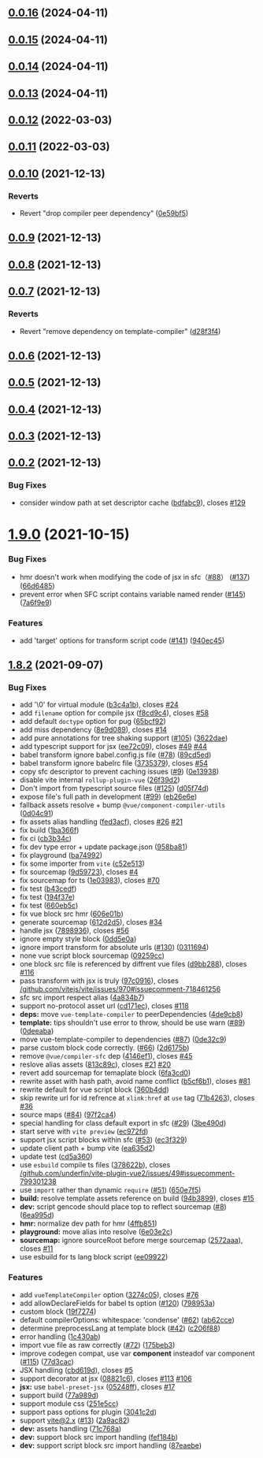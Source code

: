 ## [0.0.16](https://github.com/BevanR/vite-plugin-vue1/compare/v0.0.15...v0.0.16) (2024-04-11)



## [0.0.15](https://github.com/BevanR/vite-plugin-vue1/compare/v0.0.14...v0.0.15) (2024-04-11)



## [0.0.14](https://github.com/BevanR/vite-plugin-vue1/compare/v0.0.13...v0.0.14) (2024-04-11)



## [0.0.13](https://github.com/BevanR/vite-plugin-vue1/compare/v0.0.12...v0.0.13) (2024-04-11)



## [0.0.12](https://github.com/BevanR/vite-plugin-vue1/compare/v0.0.11...v0.0.12) (2022-03-03)



## [0.0.11](https://github.com/BevanR/vite-plugin-vue1/compare/v0.0.10...v0.0.11) (2022-03-03)



## [0.0.10](https://github.com/BevanR/vite-plugin-vue1/compare/v0.0.9...v0.0.10) (2021-12-13)


### Reverts

* Revert "drop compiler peer dependency" ([0e59bf5](https://github.com/BevanR/vite-plugin-vue1/commit/0e59bf50136d5bef587f97eae7ef322e53de10f8))



## [0.0.9](https://github.com/BevanR/vite-plugin-vue1/compare/v0.0.8...v0.0.9) (2021-12-13)



## [0.0.8](https://github.com/BevanR/vite-plugin-vue1/compare/v0.0.7...v0.0.8) (2021-12-13)



## [0.0.7](https://github.com/BevanR/vite-plugin-vue1/compare/v0.0.6...v0.0.7) (2021-12-13)


### Reverts

* Revert "remove dependency on template-compiler" ([d28f3f4](https://github.com/BevanR/vite-plugin-vue1/commit/d28f3f4ceb6f30d5ad8e4f903c12b30af0992ce3))



## [0.0.6](https://github.com/BevanR/vite-plugin-vue1/compare/v0.0.5...v0.0.6) (2021-12-13)



## [0.0.5](https://github.com/BevanR/vite-plugin-vue1/compare/v0.0.4...v0.0.5) (2021-12-13)



## [0.0.4](https://github.com/BevanR/vite-plugin-vue1/compare/v0.0.3...v0.0.4) (2021-12-13)



## [0.0.3](https://github.com/BevanR/vite-plugin-vue1/compare/v0.0.2...v0.0.3) (2021-12-13)



## [0.0.2](https://github.com/BevanR/vite-plugin-vue1/compare/v1.9.0...v0.0.2) (2021-12-13)


### Bug Fixes

* consider window path at set descriptor cache ([bdfabc9](https://github.com/BevanR/vite-plugin-vue1/commit/bdfabc99e8c50930bca5d9144cb1634f40609904)), closes [#129](https://github.com/BevanR/vite-plugin-vue1/issues/129)



# [1.9.0](https://github.com/BevanR/vite-plugin-vue1/compare/v1.8.2...v1.9.0) (2021-10-15)


### Bug Fixes

* hmr doesn't work when modifying the code of jsx in sfc（[#88](https://github.com/BevanR/vite-plugin-vue1/issues/88)） ([#137](https://github.com/BevanR/vite-plugin-vue1/issues/137)) ([66d6485](https://github.com/BevanR/vite-plugin-vue1/commit/66d648574e634c962ecd38e2ac919c485bff74a6))
* prevent error when SFC script contains variable named render ([#145](https://github.com/BevanR/vite-plugin-vue1/issues/145)) ([7a6f9e9](https://github.com/BevanR/vite-plugin-vue1/commit/7a6f9e9a7970683b828bee11893be285bf0a002f))


### Features

* add 'target' options for transform script code ([#141](https://github.com/BevanR/vite-plugin-vue1/issues/141)) ([940ec45](https://github.com/BevanR/vite-plugin-vue1/commit/940ec45a3fd68bd9ba1b1a8808d96e6cbce13207))



## [1.8.2](https://github.com/BevanR/vite-plugin-vue1/compare/71c768aedcc708f09b1a5b29c29facfede7bae44...v1.8.2) (2021-09-07)


### Bug Fixes

* add '\0' for virtual module ([b3c4a1b](https://github.com/BevanR/vite-plugin-vue1/commit/b3c4a1bf02694cb574f03bd2e3c80353619e4028)), closes [#24](https://github.com/BevanR/vite-plugin-vue1/issues/24)
* add `filename` option for compile jsx ([f8cd9c4](https://github.com/BevanR/vite-plugin-vue1/commit/f8cd9c4b2bbbf6c7159f07833f888be8deac9d6f)), closes [#58](https://github.com/BevanR/vite-plugin-vue1/issues/58)
* add default `doctype` option for pug ([65bcf92](https://github.com/BevanR/vite-plugin-vue1/commit/65bcf92b99c50a727063057eb40ffaf1d40961ef))
* add miss dependency ([8e9d089](https://github.com/BevanR/vite-plugin-vue1/commit/8e9d089863e6c77e835c4184ac46f053aa13fb7c)), closes [#14](https://github.com/BevanR/vite-plugin-vue1/issues/14)
* add pure annotations for tree shaking support ([#105](https://github.com/BevanR/vite-plugin-vue1/issues/105)) ([3622dae](https://github.com/BevanR/vite-plugin-vue1/commit/3622dae6f1d6b3cdebec3a5268b8768ece8d00b2))
* add typescript support for jsx ([ee72c09](https://github.com/BevanR/vite-plugin-vue1/commit/ee72c095e1938baf683ce107ec6a2a5062ee8916)), closes [#49](https://github.com/BevanR/vite-plugin-vue1/issues/49) [#44](https://github.com/BevanR/vite-plugin-vue1/issues/44)
* babel transform ignore babel.config.js file ([#78](https://github.com/BevanR/vite-plugin-vue1/issues/78)) ([89cd5ed](https://github.com/BevanR/vite-plugin-vue1/commit/89cd5edf72b3e6e62b266b91d9c7afeb6a614f1c))
* babel transform ignore babelrc file ([3735379](https://github.com/BevanR/vite-plugin-vue1/commit/3735379f62ec5fbcee5aaee60af23c9c383a08db)), closes [#54](https://github.com/BevanR/vite-plugin-vue1/issues/54)
* copy sfc descriptor to prevent caching issues ([#9](https://github.com/BevanR/vite-plugin-vue1/issues/9)) ([0e13938](https://github.com/BevanR/vite-plugin-vue1/commit/0e139381e205722bc8114d6b941b65d039364476))
* disable vite internal `rollup-plugin-vue` ([26f39d2](https://github.com/BevanR/vite-plugin-vue1/commit/26f39d2d3952bffadd937a1c1cedf07062ec0119))
* Don't import from typescript source files ([#125](https://github.com/BevanR/vite-plugin-vue1/issues/125)) ([d05f74d](https://github.com/BevanR/vite-plugin-vue1/commit/d05f74d802ce524074d9181195fdc4356e08f7e8))
* expose file's full path in development ([#99](https://github.com/BevanR/vite-plugin-vue1/issues/99)) ([eb26e6e](https://github.com/BevanR/vite-plugin-vue1/commit/eb26e6ea588224a37b727e12d7fd852fe19d3622))
* fallback assets resolve + bump `@vue/component-compiler-utils` ([0d04c91](https://github.com/BevanR/vite-plugin-vue1/commit/0d04c9120cb15c691e64b0e70942d4ec58894ab0))
* fix assets alias handling ([fed3acf](https://github.com/BevanR/vite-plugin-vue1/commit/fed3acf476341e211dbf93f7de7f4b4d40cfda10)), closes [#26](https://github.com/BevanR/vite-plugin-vue1/issues/26) [#21](https://github.com/BevanR/vite-plugin-vue1/issues/21)
* fix build ([1ba366f](https://github.com/BevanR/vite-plugin-vue1/commit/1ba366f0ef0807882e1b40e10e963c1ae4bdccd2))
* fix ci ([cb3b34c](https://github.com/BevanR/vite-plugin-vue1/commit/cb3b34c04ea8946864621d70cd7bc8bb0a38fae0))
* fix dev type error + update package.json ([958ba81](https://github.com/BevanR/vite-plugin-vue1/commit/958ba8159702cf4e95ed2905dd38b68787681f95))
* fix playground ([ba74992](https://github.com/BevanR/vite-plugin-vue1/commit/ba749922e4c0fd43b8b636679a44ebe4b7991e5b))
* fix some importer from `vite` ([c52e513](https://github.com/BevanR/vite-plugin-vue1/commit/c52e513b4badca5c1d678bf13132f8a83d4f0636))
* fix sourcemap ([9d59723](https://github.com/BevanR/vite-plugin-vue1/commit/9d59723b6ecbc6f446809ca40b63959e3dc3e92f)), closes [#4](https://github.com/BevanR/vite-plugin-vue1/issues/4)
* fix sourcemap for ts ([1e03983](https://github.com/BevanR/vite-plugin-vue1/commit/1e0398323e62264ab374352d6a41282d5be23f73)), closes [#70](https://github.com/BevanR/vite-plugin-vue1/issues/70)
* fix test ([b43cedf](https://github.com/BevanR/vite-plugin-vue1/commit/b43cedf2e4317ada078b93dfe63f80147212ec32))
* fix test ([194f37e](https://github.com/BevanR/vite-plugin-vue1/commit/194f37ed2fd3f95da0c251b2909bea900d878a31))
* fix test ([660eb5c](https://github.com/BevanR/vite-plugin-vue1/commit/660eb5c06fb4324b218be8813eea8b2510e5ce6e))
* fix vue block src hmr ([606e01b](https://github.com/BevanR/vite-plugin-vue1/commit/606e01b8bfca783c741def838c065aca7407c573))
* generate sourcemap ([612d2d5](https://github.com/BevanR/vite-plugin-vue1/commit/612d2d5030a89823a12d5a9e78a8a764508585f3)), closes [#34](https://github.com/BevanR/vite-plugin-vue1/issues/34)
* handle jsx ([7898936](https://github.com/BevanR/vite-plugin-vue1/commit/7898936cd8b00fd0b2daeb1ed3e71c838f6263ff)), closes [#56](https://github.com/BevanR/vite-plugin-vue1/issues/56)
* ignore empty style block ([0dd5e0a](https://github.com/BevanR/vite-plugin-vue1/commit/0dd5e0a880dfb969e655fc1947c35cf7cfe4da11))
* ignore import transform for absolute urls ([#130](https://github.com/BevanR/vite-plugin-vue1/issues/130)) ([0311694](https://github.com/BevanR/vite-plugin-vue1/commit/0311694ce71bd2e694c10f39f56237e5cbcd8644))
* none vue script block sourcemap ([09259cc](https://github.com/BevanR/vite-plugin-vue1/commit/09259cc08f08822db9cb899c5afda36929532de2))
* one block src file is referenced by diffrent vue files ([d9bb288](https://github.com/BevanR/vite-plugin-vue1/commit/d9bb288a3a68767afa7b8ce33392a12a83179027)), closes [#116](https://github.com/BevanR/vite-plugin-vue1/issues/116)
* pass transform with jsx is truly ([97c0916](https://github.com/BevanR/vite-plugin-vue1/commit/97c0916ba3e4d0f1c4f1bb9b16f7c1c7d05a17d8)), closes [/github.com/vitejs/vite/issues/970#issuecomment-718461256](https://github.com//github.com/vitejs/vite/issues/970/issues/issuecomment-718461256)
* sfc src import respect alias ([4a834b7](https://github.com/BevanR/vite-plugin-vue1/commit/4a834b735ce46f6ab907049e9a051b810729bf64))
* support no-protocol asset url ([cd171ec](https://github.com/BevanR/vite-plugin-vue1/commit/cd171ec833d75dd762d6f020544e6277b1d8c730)), closes [#118](https://github.com/BevanR/vite-plugin-vue1/issues/118)
* **deps:** move `vue-template-compiler` to peerDependencies ([4de9cb8](https://github.com/BevanR/vite-plugin-vue1/commit/4de9cb8242551f1f0348e71f5acdb938c750f527))
* **template:** tips shouldn't use error to throw, should be use warn ([#89](https://github.com/BevanR/vite-plugin-vue1/issues/89)) ([0deeaba](https://github.com/BevanR/vite-plugin-vue1/commit/0deeabaa2b3033ab78d50cb41fa1f04ea48686d8))
* move vue-template-compiler to dependencies ([#87](https://github.com/BevanR/vite-plugin-vue1/issues/87)) ([0de32c9](https://github.com/BevanR/vite-plugin-vue1/commit/0de32c941d8aba66182460470dc990b11584ba0c))
* parse custom block code correctly. ([#66](https://github.com/BevanR/vite-plugin-vue1/issues/66)) ([2d6175b](https://github.com/BevanR/vite-plugin-vue1/commit/2d6175b8896dcb4c8c7ed6da81388bbb6a639e4e))
* remove `@vue/compiler-sfc` dep ([4146ef1](https://github.com/BevanR/vite-plugin-vue1/commit/4146ef1401dc13e39b1f00d882e3e399fd1307fe)), closes [#45](https://github.com/BevanR/vite-plugin-vue1/issues/45)
* reslove alias assets ([813c89c](https://github.com/BevanR/vite-plugin-vue1/commit/813c89cd5312dc9b8b5310afb2517b7ac0f8235f)), closes [#21](https://github.com/BevanR/vite-plugin-vue1/issues/21) [#20](https://github.com/BevanR/vite-plugin-vue1/issues/20)
* revert add sourcemap for temaplate block ([6fa3cd0](https://github.com/BevanR/vite-plugin-vue1/commit/6fa3cd0beae76e5415fb7509681e76b98b4c4417))
* rewrite asset with hash path, avoid name conflict ([b5cf6b1](https://github.com/BevanR/vite-plugin-vue1/commit/b5cf6b130d15740f2f061edaf6d1610d37c70a20)), closes [#81](https://github.com/BevanR/vite-plugin-vue1/issues/81)
* rewrite default for vue script block ([360b4dd](https://github.com/BevanR/vite-plugin-vue1/commit/360b4dd1edac90018ff8a4a71af2a39c02b1509e))
* skip rewrite url for id refrence at `xlink:href` at `use` tag ([71b4263](https://github.com/BevanR/vite-plugin-vue1/commit/71b42634a359f1c19ae467d805a2421cd38830fc)), closes [#36](https://github.com/BevanR/vite-plugin-vue1/issues/36)
* source maps ([#84](https://github.com/BevanR/vite-plugin-vue1/issues/84)) ([97f2ca4](https://github.com/BevanR/vite-plugin-vue1/commit/97f2ca49d93712492887d43f6a18746646896527))
* special handling for class default export in sfc ([#29](https://github.com/BevanR/vite-plugin-vue1/issues/29)) ([3be490d](https://github.com/BevanR/vite-plugin-vue1/commit/3be490dbf01983001b610226988b7eb2a131ff40))
* start serve with `vite preview` ([ec972fd](https://github.com/BevanR/vite-plugin-vue1/commit/ec972fdd217f0ba1b8e942438a75584c9635337a))
* support jsx script blocks within sfc ([#53](https://github.com/BevanR/vite-plugin-vue1/issues/53)) ([ec3f329](https://github.com/BevanR/vite-plugin-vue1/commit/ec3f3292c260e464f5d1d456ee878d3afaa98661))
* update client path + bump vite ([ea635d2](https://github.com/BevanR/vite-plugin-vue1/commit/ea635d29285ecbb3792b6ae6ef717d5abf8084c0))
* update test ([cd5a360](https://github.com/BevanR/vite-plugin-vue1/commit/cd5a360ef28fcf573b7c84be1ec09b5745306fef))
* use `esbuild` compile ts files ([378622b](https://github.com/BevanR/vite-plugin-vue1/commit/378622bd81c1178cf29873e481d80292f7857c91)), closes [/github.com/underfin/vite-plugin-vue2/issues/49#issuecomment-799301238](https://github.com//github.com/underfin/vite-plugin-vue2/issues/49/issues/issuecomment-799301238)
* use `import` rather than dynamic `require` ([#51](https://github.com/BevanR/vite-plugin-vue1/issues/51)) ([650e7f5](https://github.com/BevanR/vite-plugin-vue1/commit/650e7f58509bffad7c92ccb37720d5ac6bc0ce14))
* **build:** resolve template assets reference on build ([94b3899](https://github.com/BevanR/vite-plugin-vue1/commit/94b3899a097332dbe1e53ece660d562e65cc4ec0)), closes [#15](https://github.com/BevanR/vite-plugin-vue1/issues/15)
* **dev:**  script gencode should place top to reflect sourcemap ([#8](https://github.com/BevanR/vite-plugin-vue1/issues/8)) ([6ea995d](https://github.com/BevanR/vite-plugin-vue1/commit/6ea995d6ef1720c983a6cedd45e8b3f16227ffe4))
* **hmr:** normalize dev path for hmr ([4ffb851](https://github.com/BevanR/vite-plugin-vue1/commit/4ffb851619d2c35aa12e7096ef69dd5d2a811511))
* **playground:** move alias into resolve ([6e03e2c](https://github.com/BevanR/vite-plugin-vue1/commit/6e03e2c38e23b01bb18cf2e5f341a131e67751dc))
* **sourcemap:** ignore sourceRoot before merge sourcemap ([2572aaa](https://github.com/BevanR/vite-plugin-vue1/commit/2572aaac2755da3f62ecf2644deb22cd6d4a3734)), closes [#11](https://github.com/BevanR/vite-plugin-vue1/issues/11)
* use esbuild for ts lang block script ([ee09922](https://github.com/BevanR/vite-plugin-vue1/commit/ee09922fee2fcd5cd2dd25118353cdbc9121b3e4))


### Features

* add `vueTemplateCompiler` option ([3274c05](https://github.com/BevanR/vite-plugin-vue1/commit/3274c05b3c5300282adbc3a9eb0375b8746e9f06)), closes [#76](https://github.com/BevanR/vite-plugin-vue1/issues/76)
* add allowDeclareFields for babel ts option ([#120](https://github.com/BevanR/vite-plugin-vue1/issues/120)) ([798953a](https://github.com/BevanR/vite-plugin-vue1/commit/798953af7b273c8d31677632c94c7e1252c956ff))
* custom block ([19f7274](https://github.com/BevanR/vite-plugin-vue1/commit/19f7274185dc6694f71d188c6e01efd2b296f75b))
* default compilerOptions: whitespace: 'condense' ([#62](https://github.com/BevanR/vite-plugin-vue1/issues/62)) ([ab62cce](https://github.com/BevanR/vite-plugin-vue1/commit/ab62cce0569db1bd655816d828f4000faad310dd))
* determine preprocessLang at template block ([#42](https://github.com/BevanR/vite-plugin-vue1/issues/42)) ([c206f88](https://github.com/BevanR/vite-plugin-vue1/commit/c206f880e740fcb1dce8f9cea404e9323e1fd170))
* error handling ([1c430ab](https://github.com/BevanR/vite-plugin-vue1/commit/1c430ab7fceeb7a89c67065efb422389218c9cf1))
* import vue file as raw correctly ([#72](https://github.com/BevanR/vite-plugin-vue1/issues/72)) ([175beb3](https://github.com/BevanR/vite-plugin-vue1/commit/175beb3acc0a776c30be14e72ae3da4670326a0e))
* improve codegen compat, use var __component__ insteadof var component ([#115](https://github.com/BevanR/vite-plugin-vue1/issues/115)) ([77d3cac](https://github.com/BevanR/vite-plugin-vue1/commit/77d3cac77afdd180ea3c4d46d261d388075096c3))
* JSX handling ([cbd619d](https://github.com/BevanR/vite-plugin-vue1/commit/cbd619db062c584b8f6dc9bd76c3a032228a5cfd)), closes [#5](https://github.com/BevanR/vite-plugin-vue1/issues/5)
* support decorator at jsx ([08821c6](https://github.com/BevanR/vite-plugin-vue1/commit/08821c6457ad22afd11e86d3fa118bc3c7ca7e25)), closes [#113](https://github.com/BevanR/vite-plugin-vue1/issues/113) [#106](https://github.com/BevanR/vite-plugin-vue1/issues/106)
* **jsx:** use `babel-preset-jsx` ([05248ff](https://github.com/BevanR/vite-plugin-vue1/commit/05248ffa97ca17adbeccfbe6af64d9053219b9b6)), closes [#17](https://github.com/BevanR/vite-plugin-vue1/issues/17)
* support build ([77a989d](https://github.com/BevanR/vite-plugin-vue1/commit/77a989da2aad667d08d8894f132c128a4a839c86))
* support module css ([251e5cc](https://github.com/BevanR/vite-plugin-vue1/commit/251e5cc9d72b7280f122ecfc48184b322ff264c2))
* support pass options for plugin ([3041c2d](https://github.com/BevanR/vite-plugin-vue1/commit/3041c2de078ee5eba80daeafed845966307a7e7a))
* support vite@2.x ([#13](https://github.com/BevanR/vite-plugin-vue1/issues/13)) ([2a9ac82](https://github.com/BevanR/vite-plugin-vue1/commit/2a9ac82bc0e6ae4cd4c19e7e9037c5a5f1734478))
* **dev:** assets handling ([71c768a](https://github.com/BevanR/vite-plugin-vue1/commit/71c768aedcc708f09b1a5b29c29facfede7bae44))
* **dev:** support block src import handling ([fef184b](https://github.com/BevanR/vite-plugin-vue1/commit/fef184b6559ebbbace6e6f2a942a31d0f11febd0))
* **dev:** support script block src import handling ([87eaebe](https://github.com/BevanR/vite-plugin-vue1/commit/87eaebe160b5befecc603588bc5fddc78d9637c4))



